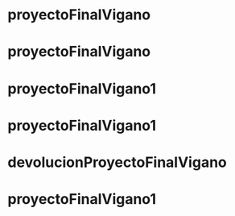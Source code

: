 # proyectoFinalVigano
# proyectoFinalVigano
# proyectoFinalVigano1
# proyectoFinalVigano1
# devolucionProyectoFinalVigano
# proyectoFinalVigano1
